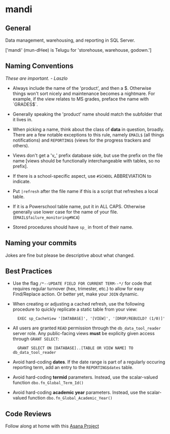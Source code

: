 mandi
=====

## General
Data management, warehousing, and reporting in SQL Server.

['mandi' (mun-dHee) is Telugu for 'storehouse, warehouse, godown.']

## Naming Conventions
*These are important. - Laszlo*
+ Always include the name of the 'product', and then a $. Otherwise things won't sort nicely and maintenance becomes a nightmare.  For example, if the view relates to MS grades, preface the name with `GRADES$`.

+ Generally speaking the 'product' name should match the subfolder that it lives in.

+ When picking a name, think about the class of __data__ in question, broadly.  There are a few notable exceptions to this rule, namely `EMAIL$` (all things notifications) and `REPORTING$` (views for the progress trackers and others).

+ Views don't get a 'v_' prefix database side, but use the prefix on the file name [views should be functionally interchangeable with tables, so no prefix].

+ If there is a school-specific aspect, use `#SCHOOL` ABBREVIATION to indicate.

+ Put `|refresh` after the file name if this is a script that refreshes a local table.

+ If it is a Powerschool table name, put it in ALL CAPS.  Otherwise generally use lower case for the name of your file. (`EMAIL$failure_monitoring#NCA`)

+ Stored procedures should have `sp_` in front of their name.

## Naming your commits
Jokes are fine but please be descriptive about what changed.

## Best Practices

+ Use the flag `/*--UPDATE FIELD FOR CURRENT TERM--*/` for code that requires regular turnover (hex, trimester, etc.) to allow for easy Find/Replace action.  Or better yet, make your `JOIN` dynamic.

+ When creating or adjusting a cached refresh, use the following procedure to quickly replicate a static table from your view:
 
		EXEC sp_CacheView '[DATABASE]', '[VIEW]', '[DROP/REBUILD? (1/0)]'

+ All users are granted `READ` permission through the `db_data_tool_reader` server role.  Any public-facing views __must__ be explicity given access through `GRANT SELECT`:
 
		GRANT SELECT ON [DATABASE]..[TABLE OR VIEW NAME] TO db_data_tool_reader

+ Avoid hard-coding __dates__.  If the date range is part of a regularly occuring reporting term, add an entry to the `REPORTING$dates` table.

+ Avoid hard-coding __termid__ parameters.  Instead, use the scalar-valued function `dbo.fn_Global_Term_Id()`

+ Avoid hard-coding __academic year__ parameters.  Instead, use the scalar-valued function `dbo.fn_Global_Academic_Year()`

## Code Reviews
Follow along at home with this <a href="https://app.asana.com/0/14863779903009/14863779903009">Asana Project</a>
